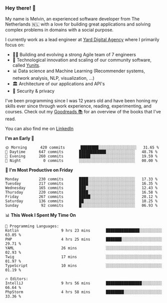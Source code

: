 ### Hey there! 👋

My name is Melvin, an experienced software developer from The Netherlands 🇳🇱 with a love for building great applications and solving complex problems in domains with a social purpose. 

I currently work as a lead engineer at [Yard Digital Agency](https://github.com/yardinternet) where I primarily focus on:

* 👏🏼 Building and evolving a strong Agile team of 7 engineers
* 🚀 Technological innovation and scaling of our community software, called [Yunits](https://www.yunits.com/).
* 📊 Data science and Machine Learning (Recommender systems, network analysis, NLP, visualization, ...)
* 🏛 Architecture of our applications and API's
* 🔐 Security & privacy

I've been programming since I was 12 years old and have been honing my skills ever since through work experience, reading, experimenting, and courses.
Check out my [Goodreads 📚](https://goodreads.com/melvinkoopmans) for an overview of the books that I've read. 

You can also find me on [LinkedIn](https://www.linkedin.com/in/melvinkoopmans)

<!--START_SECTION:waka-->
**I'm an Early 🐤** 

```text
🌞 Morning      420 commits       ████████░░░░░░░░░░░░░░░░░   31.65 % 
🌆 Daytime      647 commits       ████████████░░░░░░░░░░░░░   48.76 % 
🌃 Evening      260 commits       █████░░░░░░░░░░░░░░░░░░░░   19.59 % 
🌙 Night          0 commits       ░░░░░░░░░░░░░░░░░░░░░░░░░   00.00 % 

```
📅 **I'm Most Productive on Friday** 

```text
Monday         230 commits       ████░░░░░░░░░░░░░░░░░░░░░   17.33 % 
Tuesday        217 commits       ████░░░░░░░░░░░░░░░░░░░░░   16.35 % 
Wednesday      165 commits       ███░░░░░░░░░░░░░░░░░░░░░░   12.43 % 
Thursday       220 commits       ████░░░░░░░░░░░░░░░░░░░░░   16.58 % 
Friday         267 commits       █████░░░░░░░░░░░░░░░░░░░░   20.12 % 
Saturday       136 commits       ██░░░░░░░░░░░░░░░░░░░░░░░   10.25 % 
Sunday          92 commits       █░░░░░░░░░░░░░░░░░░░░░░░░   06.93 % 

```


📊 **This Week I Spent My Time On** 

```text
💬 Programming Languages: 
Kotlin                   9 hrs 23 mins       ███████████████░░░░░░░░░░   63.05 % 
PHP                      4 hrs 25 mins       ███████░░░░░░░░░░░░░░░░░░   29.71 % 
YAML                     26 mins             ░░░░░░░░░░░░░░░░░░░░░░░░░   02.93 % 
Twig                     17 mins             ░░░░░░░░░░░░░░░░░░░░░░░░░   01.97 % 
TypeScript               10 mins             ░░░░░░░░░░░░░░░░░░░░░░░░░   01.19 % 

🔥 Editors: 
IntelliJ                 9 hrs 56 mins       ████████████████░░░░░░░░░   66.64 % 
PhpStorm                 4 hrs 58 mins       ████████░░░░░░░░░░░░░░░░░   33.36 % 

```


<!--END_SECTION:waka-->
